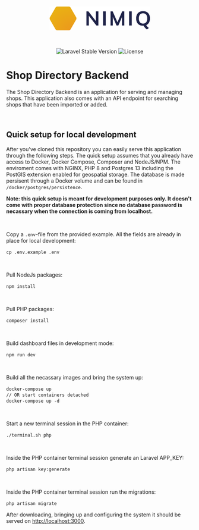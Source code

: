 <p align="center">
<img src="https://raw.githubusercontent.com/nimiq/designs/master/logo/RGB/colored/png/nimiq_logo_rgb_horizontal.png" />
</p>

<br/>

<p align="center">
<img src="https://img.shields.io/packagist/v/laravel/framework" alt="Laravel Stable Version">
<img src="https://img.shields.io/packagist/l/laravel/framework" alt="License">
</p>

# Shop Directory Backend
The Shop Directory Backend is an application for serving and managing shops. This application also comes with an API endpoint for searching shops that have been imported or added. 

<br/>

## Quick setup for local development
After you've cloned this repository you can easily serve this application through the following steps. The quick setup assumes that you already have access to Docker, Docker Compose, Composer and NodeJS/NPM. The enviroment comes with NGINX, PHP 8 and Postgres 13 including the PostGIS extension enabled for geospatial storage. The database is made persisent through a Docker volume and can be found in `/docker/postgres/persistence`.

<strong>Note: this quick setup is meant for development purposes only. It doesn't come with proper database protection since no database password is necassary when the connection is coming from localhost.</strong>

<br/>

Copy a `.env`-file from the provided example. All the fields are already in place for local development:
```
cp .env.example .env
```

<br/>

Pull NodeJs packages:
```
npm install
```

<br/>

Pull PHP packages:
```
composer install
```

<br/>

Build dashboard files in development mode:
```
npm run dev
```

<br/>

Build all the necassary images and bring the system up:
```
docker-compose up
// OR start containers detached
docker-compose up -d 
```

<br/>

Start a new terminal session in the PHP container:
```
./terminal.sh php
```

<br/>

Inside the PHP container terminal session generate an Laravel APP_KEY:
```
php artisan key:generate
```

<br/>

Inside the PHP container terminal session run the migrations:
```
php artisan migrate
```

After downloading, bringing up and configuring the system it should be served on <a href="http://localhost:3000" target="_blank">http://localhost:3000</a>.